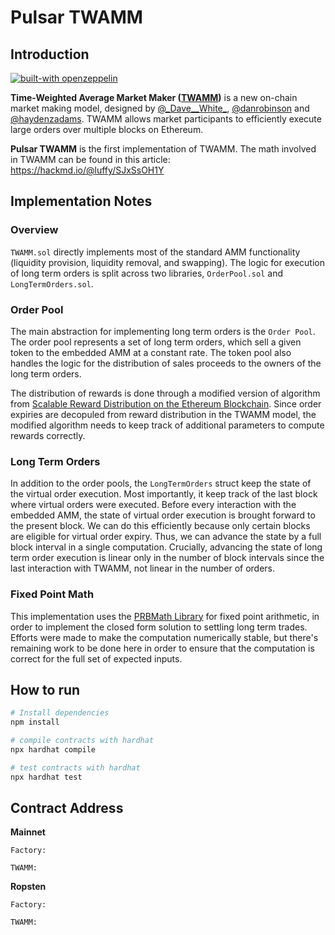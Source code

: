 # Pulsar TWAMM

## Introduction

[![built-with openzeppelin](https://img.shields.io/badge/built%20with-OpenZeppelin-3677FF)](https://docs.openzeppelin.com/)

**Time-Weighted Average Market Maker ([TWAMM](https://www.paradigm.xyz/2021/07/twamm/))** is a new on-chain market making model, designed by [@\_Dave\_\_White\_](https://twitter.com/_Dave__White_), [@danrobinson](https://twitter.com/danrobinson) and [@haydenzadams](https://twitter.com/haydenzadams). TWAMM allows market participants to efficiently execute large orders over multiple blocks on Ethereum.

**Pulsar TWAMM** is the first implementation of TWAMM. The math involved in TWAMM can be found in this article: <https://hackmd.io/@luffy/SJxSsOH1Y>

## Implementation Notes

### Overview

`TWAMM.sol` directly implements most of the standard AMM functionality (liquidity provision, liquidity removal, and swapping). The logic for execution of long term orders is split across two libraries, `OrderPool.sol` and `LongTermOrders.sol`.

### Order Pool

The main abstraction for implementing long term orders is the `Order Pool`. The order pool represents a set of long term orders, which sell a given token to the embedded AMM at a constant rate. The token pool also handles the logic for the distribution of sales proceeds to the owners of the long term orders.

The distribution of rewards is done through a modified version of algorithm from [Scalable Reward Distribution on the Ethereum Blockchain](https://uploads-ssl.webflow.com/5ad71ffeb79acc67c8bcdaba/5ad8d1193a40977462982470_scalable-reward-distribution-paper.pdf). Since order expiries are decopuled from reward distribution in the TWAMM model, the modified algorithm needs to keep track of additional parameters to compute rewards correctly.

### Long Term Orders

In addition to the order pools, the `LongTermOrders` struct keep the state of the virtual order execution. Most importantly, it keep track of the last block where virtual orders were executed. Before every interaction with the embedded AMM, the state of virtual order execution is brought forward to the present block. We can do this efficiently because only certain blocks are eligible for virtual order expiry. Thus, we can advance the state by a full block interval in a single computation. Crucially, advancing the state of long term order execution is linear only in the number of block intervals since the last interaction with TWAMM, not linear in the number of orders.

### Fixed Point Math

This implementation uses the [PRBMath Library](https://github.com/hifi-finance/prb-math) for fixed point arithmetic, in order to implement the closed form solution to settling long term trades. Efforts were made to make the computation numerically stable, but there's remaining work to be done here in order to ensure that the computation is correct for the full set of expected inputs.

## How to run

```bash
# Install dependencies
npm install

# compile contracts with hardhat
npx hardhat compile

# test contracts with hardhat
npx hardhat test
```

## Contract Address

**Mainnet**

`Factory:`

`TWAMM:`

**Ropsten**

`Factory:`

`TWAMM:`
